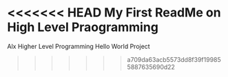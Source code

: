 <<<<<<< HEAD
My First ReadMe on High Level Praogramming
=======
Alx Higher Level Programming Hello World Project
>>>>>>> a709da63acb5573dd8f39f199855887635690d22
